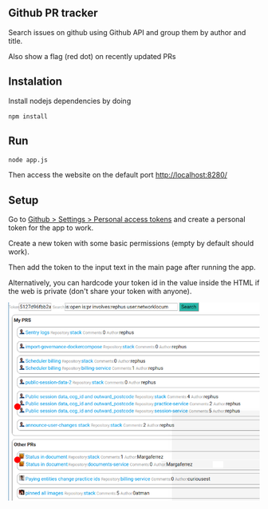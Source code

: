 ## Github PR tracker

Search issues on github using Github API and group them by author and title.

Also show a flag (red dot) on recently updated PRs
## Instalation

Install nodejs dependencies by doing

    npm install

## Run

    node app.js

Then access the website on the default port [http://localhost:8280/](http://localhost:8280/)

## Setup

Go to [Github > Settings > Personal access tokens](https://github.com/settings/tokens)
and create a personal token for the app to work.

Create a new token with some basic permissions (empty by default should work).

Then add the token to the input text in the main page after running the app.

Alternatively, you can hardcode your token id in the value inside the HTML if
the web is private (don't share your token with anyone).

![screen.png](screen.png)
